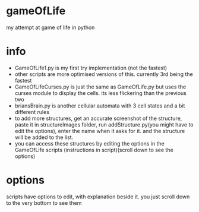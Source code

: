# gameOfLife
my attempt at game of life in python


# info
- GameOfLife1.py is my first try implementation (not the fastest)
- other scripts are more optimised versions of this. currently 3rd being the fastest
- GameOfLifeCurses.py is just the same as GameOfLife.py but uses the curses module to display the cells. its less flickering than the previous two
- briansBrain.py is another cellular automata with 3 cell states and a bit different rules
- to add more structures, get an accurate screenshot of the structure, paste it in structureImages folder, run addStructure.py(you might have to edit the options), enter the name when it asks for it. and the structure will be added to the list.
- you can access these structures by editing the options in the GameOfLife scripts (instructions in script)(scroll down to see the options)

# options
scripts have options to edit, with explanation beside it. you just scroll down to the very bottom to see them